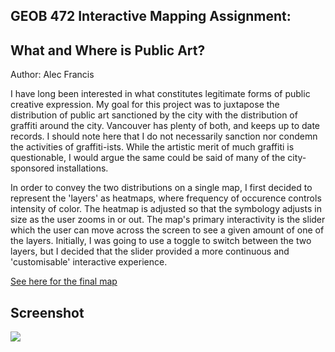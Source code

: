 ## GEOB 472 Interactive Mapping Assignment:
## What and Where is Public Art?

Author: Alec Francis

I have long been interested in what constitutes legitimate forms of public creative expression. My goal for this project was to juxtapose the distribution of public art sanctioned by the city with the distribution of graffiti around the city. Vancouver has plenty of both, and keeps up to date records. I should note here that I do not necessarily sanction nor condemn the activities of graffiti-ists. While the artistic merit of much graffiti is questionable, I would argue the same could be said of many of the city-sponsored installations.

In order to convey the two distributions on a single map, I first decided to represent the 'layers' as heatmaps, where frequency of occurence controls intensity of color. The heatmap is adjusted so that the symbology adjusts in size as the user zooms in or out. The map's primary interactivity is the slider which the user can move across the screen to see a given amount of one of the layers. Initially, I was going to use a toggle to switch between the two layers, but I decided that the slider provided a more continuous and 'customisable' interactive experience.


<a href = 'https://kilmuir.github.io/graffiti/graffart' title = "Gardens of Gentrification"
  target = "_blank"> See here for the final map</a>
  
## Screenshot

<img src = 'https://kilmuir.github.io/graffiti/Screen Shot 2019-03-03 at 4.12.42 PM.png'>

